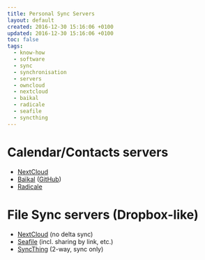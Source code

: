 ```yaml
---
title: Personal Sync Servers
layout: default
created: 2016-12-30 15:16:06 +0100
updated: 2016-12-30 15:16:06 +0100
toc: false
tags:
  - know-how
  - software
  - sync
  - synchronisation
  - servers
  - owncloud
  - nextcloud
  - baikal
  - radicale
  - seafile
  - syncthing
---
```


Calendar/Contacts servers
=========================

* [NextCloud](https://nextcloud.com/)
* [Baïkal](http://baikal-server.com/) ([GitHub](https://github.com/fruux/Baikal))
* [Radicale](http://radicale.org/)


File Sync servers (Dropbox-like)
================================

* [NextCloud](https://nextcloud.com/) (no delta sync)
* [Seafile](https://www.seafile.com/) (incl. sharing by link, etc.)
* [SyncThing](https://syncthing.net/) (2-way, sync only)
